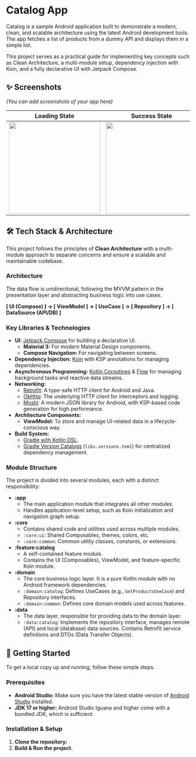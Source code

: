 # Catalog App

Catalog is a sample Android application built to demonstrate a modern, clean, and scalable architecture using the latest Android development tools. The app fetches a list of products from a dummy API and displays them in a simple list.

This project serves as a practical guide for implementing key concepts such as Clean Architecture, a multi-module setup, dependency injection with Koin, and a fully declarative UI with Jetpack Compose.

## ✨ Screenshots

*(You can add screenshots of your app here)*

| Loading State | Success State | Error State |
|:---:|:---:|:---:|
| <img src="art/loading_screen.png" width="250"/> | <img src="art/success_screen.png" width="250"/> | <img src="art/error_screen.png" width="250"/> |

## 🛠 Tech Stack & Architecture

This project follows the principles of **Clean Architecture** with a multi-module approach to separate concerns and ensure a scalable and maintainable codebase.

### Architecture

The data flow is unidirectional, following the MVVM pattern in the presentation layer and abstracting business logic into use cases.

**[ UI (Compose) ] -> [ ViewModel ] -> [ UseCase ] -> [ Repository ] -> [ DataSource (API/DB) ]**

### Key Libraries & Technologies

-   **UI:** [Jetpack Compose](https://developer.android.com/jetpack/compose) for building a declarative UI.
    -   **Material 3:** For modern Material Design components.
    -   **Compose Navigation:** For navigating between screens.
-   **Dependency Injection:** [Koin](https://insert-koin.io/) with KSP annotations for managing dependencies.
-   **Asynchronous Programming:** [Kotlin Coroutines](https://kotlinlang.org/docs/coroutines-overview.html) & [Flow](https://kotlinlang.org/docs/flow.html) for managing background tasks and reactive data streams.
-   **Networking:**
    -   [Retrofit](https://square.github.io/retrofit/): A type-safe HTTP client for Android and Java.
    -   [OkHttp](https://square.github.io/okhttp/): The underlying HTTP client for interceptors and logging.
    -   [Moshi](https://github.com/square/moshi): A modern JSON library for Android, with KSP-based code generation for high performance.
-   **Architecture Components:**
    -   **ViewModel:** To store and manage UI-related data in a lifecycle-conscious way.
-   **Build System:**
    -   [Gradle with Kotlin DSL](https://docs.gradle.org/current/userguide/kotlin_dsl.html).
    -   [Gradle Version Catalogs](https://docs.gradle.org/current/userguide/platforms.html) (`libs.versions.toml`) for centralized dependency management.

### Module Structure

The project is divided into several modules, each with a distinct responsibility:

-   **:app**
    -   The main application module that integrates all other modules.
    -   Handles application-level setup, such as Koin initialization and navigation graph setup.
-   **:core**
    -   Contains shared code and utilities used across multiple modules.
    -   `:core:ui`: Shared Composables, themes, colors, etc.
    -   `:core:common`: Common utility classes, constants, or extensions.
-   **:feature:catalog**
    -   A self-contained feature module.
    -   Contains the UI (Composables), ViewModel, and feature-specific Koin module.
-   **:domain**
    -   The core business logic layer. It is a pure Kotlin module with no Android framework dependencies.
    -   `:domain:catalog`: Defines UseCases (e.g., `GetProductsUseCase`) and Repository interfaces.
    -   `:domain:common`: Defines core domain models used across features.
-   **:data**
    -   The data layer, responsible for providing data to the domain layer.
    -   `:data:catalog`: Implements the repository interface, manages remote (API) and local (database) data sources. Contains Retrofit service definitions and DTOs (Data Transfer Objects).

## 🚀 Getting Started

To get a local copy up and running, follow these simple steps.

### Prerequisites

*   **Android Studio:** Make sure you have the latest stable version of [Android Studio](https://developer.android.com/studio) installed.
*   **JDK 17 or higher:** Android Studio Iguana and higher come with a bundled JDK, which is sufficient.

### Installation & Setup

1.  **Clone the repository:**
2.  **Build & Run the project.**
    
    